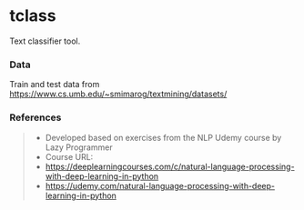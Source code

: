 # tclass
Text classifier tool.


### Data
Train and test data from https://www.cs.umb.edu/~smimarog/textmining/datasets/

### References
> * Developed based on exercises from the NLP Udemy course by Lazy Programmer
> * Course URL:
> * https://deeplearningcourses.com/c/natural-language-processing-with-deep-learning-in-python
> * https://udemy.com/natural-language-processing-with-deep-learning-in-python
